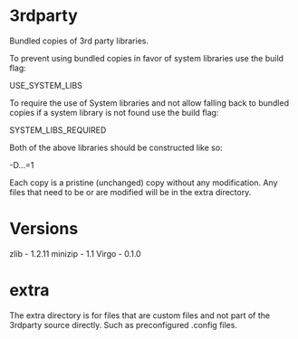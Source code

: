 3rdparty
========

Bundled copies of 3rd party libraries.

To prevent using bundled copies in favor of system libraries use the build flag:

USE_SYSTEM_LIBS

To require the use of System libraries and not allow falling back to bundled
copies if a system library is not found use the build flag:

SYSTEM_LIBS_REQUIRED

Both of the above libraries should be constructed like so:

-D...=1

Each copy is a pristine (unchanged) copy without any modification. Any files
that need to be or are modified will be in the extra directory.


Versions
========

zlib     - 1.2.11
minizip  - 1.1
Virgo	 - 0.1.0

extra
=====

The extra directory is for files that are custom files and not part of the
3rdparty source directly. Such as preconfigured .config files.
